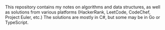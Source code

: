 This repository contains my notes on algorithms and data structures, as well as solutions from various platforms (HackerRank, LeetCode, CodeChef, Project Euler, etc.) The solutions are mostly in C#, but some may be in Go or TypeScript.